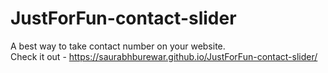 # JustForFun-contact-slider

A best way to take contact number on your website.  
Check it out - https://saurabhburewar.github.io/JustForFun-contact-slider/
